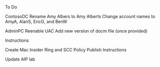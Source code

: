 To Do

ContosoDC
Rename Amy Albers to Amy Alberts
Change account names to AmyA, AlanS, EricG, and BenW

AdminPC
Reenable UAC
Add new version of docm file (once provided)



Instructions

Create Mac Insider Ring and SCC Policy Publish Instructions

Update AIP lab